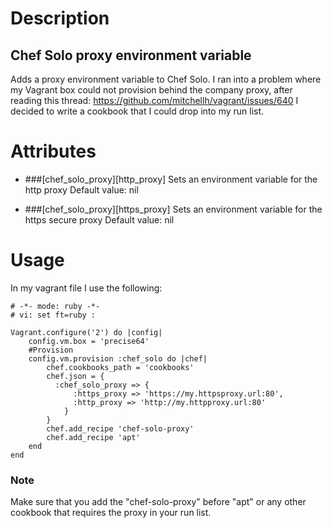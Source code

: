 # Description
## Chef Solo proxy environment variable
Adds a proxy environment variable to Chef Solo. I ran into a problem where my Vagrant box could not provision behind the company proxy, after reading this thread: https://github.com/mitchellh/vagrant/issues/640 I decided to write a cookbook that I could drop into my run list.

# Attributes
 * ###[chef_solo_proxy][http_proxy]
    Sets an environment variable for the http proxy
    Default value: nil

 * ###[chef_solo_proxy][https_proxy]
    Sets an environment variable for the https secure proxy
    Default value: nil

# Usage
In my vagrant file I use the following:

```
# -*- mode: ruby -*-
# vi: set ft=ruby :

Vagrant.configure('2') do |config|
    config.vm.box = 'precise64'
    #Provision
    config.vm.provision :chef_solo do |chef|
        chef.cookbooks_path = 'cookbooks'
        chef.json = {
          :chef_solo_proxy => {
              :https_proxy => 'https://my.httpsproxy.url:80',
              :http_proxy => 'http://my.httpproxy.url:80'
            }
        }
        chef.add_recipe 'chef-solo-proxy'
        chef.add_recipe 'apt'
    end
end
```

### Note
Make sure that you add the "chef-solo-proxy" before "apt" or any other cookbook that requires the proxy in your run list.
